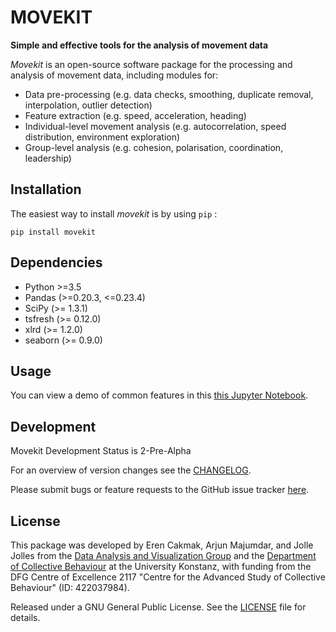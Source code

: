 # MOVEKIT

**Simple and effective tools for the analysis of movement data**

*Movekit* is an open-source software package for the processing and analysis of movement data, including modules for:

 - Data pre-processing (e.g. data checks, smoothing, duplicate removal, interpolation, outlier detection)
 - Feature extraction (e.g. speed, acceleration, heading)
 - Individual-level movement analysis (e.g. autocorrelation, speed distribution, environment exploration)
 - Group-level analysis (e.g. cohesion, polarisation, coordination, leadership)

## Installation
The easiest way to install *movekit* is by using `pip` :

    pip install movekit

## Dependencies
- Python >=3.5
- Pandas (>=0.20.3, <=0.23.4)
- SciPy (>= 1.3.1)
- tsfresh (>= 0.12.0)
- xlrd (>= 1.2.0)
- seaborn (>= 0.9.0)

## Usage
You can view a demo of common features in this
[this Jupyter Notebook](/examples/demo.ipynb).

## Development
Movekit Development Status is 2-Pre-Alpha

For an overview of version changes see the [CHANGELOG](https://github.com/dbvis-ukon/movekit/blob/master/CHANGELOG).

Please submit bugs or feature requests to the GitHub issue tracker [here](https://github.com/dbvis-ukon/movekit/issues).

## License
This package was developed by Eren Cakmak, Arjun Majumdar, and Jolle Jolles from the [Data Analysis and Visualization Group](https://www.vis.uni-konstanz.de/) and the [Department of Collective Behaviour](http://collectivebehaviour.com) at the University Konstanz, with funding from the DFG Centre of Excellence 2117 "Centre for the Advanced Study of Collective Behaviour" (ID: 422037984).

Released under a GNU General Public License. See the [LICENSE](LICENSE) file for details.
